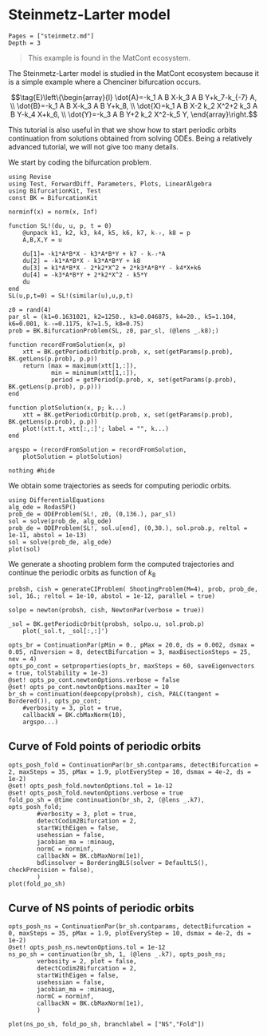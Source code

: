 # Steinmetz-Larter model

```@contents
Pages = ["steinmetz.md"]
Depth = 3
```

> This example is found in the MatCont ecosystem.

The Steinmetz-Larter model is studied in the MatCont ecosystem because it is a simple example where a Chenciner bifurcation occurs.

$$\tag{E}\left\{\begin{array}{l}
\dot{A}=-k_1 A B X-k_3 A B Y+k_7-k_{-7} A, \\
\dot{B}=-k_1 A B X-k_3 A B Y+k_8, \\
\dot{X}=k_1 A B X-2 k_2 X^2+2 k_3 A B Y-k_4 X+k_6, \\
\dot{Y}=-k_3 A B Y+2 k_2 X^2-k_5 Y,
\end{array}\right.$$

This tutorial is also useful in that we show how to start periodic orbits continuation from solutions obtained from solving ODEs. Being a relatively advanced tutorial, we will not give too many details.

We start by coding the bifurcation problem.

```@example STEINMETZ
using Revise
using Test, ForwardDiff, Parameters, Plots, LinearAlgebra
using BifurcationKit, Test
const BK = BifurcationKit

norminf(x) = norm(x, Inf)

function SL!(du, u, p, t = 0)
	@unpack k1, k2, k3, k4, k5, k6, k7, k₋₇, k8 = p
	A,B,X,Y = u

	du[1]= -k1*A*B*X - k3*A*B*Y + k7 - k₋₇*A
	du[2] = -k1*A*B*X - k3*A*B*Y + k8
	du[3] = k1*A*B*X - 2*k2*X^2 + 2*k3*A*B*Y - k4*X+k6
	du[4] = -k3*A*B*Y + 2*k2*X^2 - k5*Y
	du
end
SL(u,p,t=0) = SL!(similar(u),u,p,t)

z0 = rand(4)
par_sl = (k1=0.1631021, k2=1250., k3=0.046875, k4=20., k5=1.104, k6=0.001, k₋₇=0.1175, k7=1.5, k8=0.75)
prob = BK.BifurcationProblem(SL, z0, par_sl, (@lens _.k8);)

function recordFromSolution(x, p) 
	xtt = BK.getPeriodicOrbit(p.prob, x, set(getParams(p.prob), BK.getLens(p.prob), p.p))
	return (max = maximum(xtt[1,:]),
			min = minimum(xtt[1,:]),
			period = getPeriod(p.prob, x, set(getParams(p.prob), BK.getLens(p.prob), p.p)))
end

function plotSolution(x, p; k...)
	xtt = BK.getPeriodicOrbit(p.prob, x, set(getParams(p.prob), BK.getLens(p.prob), p.p))
	plot!(xtt.t, xtt[:,:]'; label = "", k...)
end

argspo = (recordFromSolution = recordFromSolution,
	plotSolution = plotSolution)

nothing #hide
```

We obtain some trajectories as seeds for computing periodic orbits.

```@example STEINMETZ
using DifferentialEquations
alg_ode = Rodas5P()
prob_de = ODEProblem(SL!, z0, (0,136.), par_sl)
sol = solve(prob_de, alg_ode)
prob_de = ODEProblem(SL!, sol.u[end], (0,30.), sol.prob.p, reltol = 1e-11, abstol = 1e-13)
sol = solve(prob_de, alg_ode)
plot(sol)
```

We generate a shooting problem form the computed trajectories and continue the periodic orbits as function of $k_8$

```@example STEINMETZ
probsh, cish = generateCIProblem( ShootingProblem(M=4), prob, prob_de, sol, 16.; reltol = 1e-10, abstol = 1e-12, parallel = true)

solpo = newton(probsh, cish, NewtonPar(verbose = true))

_sol = BK.getPeriodicOrbit(probsh, solpo.u, sol.prob.p)
	plot(_sol.t, _sol[:,:]')

opts_br = ContinuationPar(pMin = 0., pMax = 20.0, ds = 0.002, dsmax = 0.05, nInversion = 8, detectBifurcation = 3, maxBisectionSteps = 25, nev = 4)
opts_po_cont = setproperties(opts_br, maxSteps = 60, saveEigenvectors = true, tolStability = 1e-3)
@set! opts_po_cont.newtonOptions.verbose = false
@set! opts_po_cont.newtonOptions.maxIter = 10
br_sh = continuation(deepcopy(probsh), cish, PALC(tangent = Bordered()), opts_po_cont;
	#verbosity = 3, plot = true,
	callbackN = BK.cbMaxNorm(10),
	argspo...)
```

## Curve of Fold points of periodic orbits

```@example STEINMETZ
opts_posh_fold = ContinuationPar(br_sh.contparams, detectBifurcation = 2, maxSteps = 35, pMax = 1.9, plotEveryStep = 10, dsmax = 4e-2, ds = 1e-2)
@set! opts_posh_fold.newtonOptions.tol = 1e-12
@set! opts_posh_fold.newtonOptions.verbose = true
fold_po_sh = @time continuation(br_sh, 2, (@lens _.k7), opts_posh_fold;
		#verbosity = 3, plot = true,
		detectCodim2Bifurcation = 2,
		startWithEigen = false,
		usehessian = false,
		jacobian_ma = :minaug,
		normC = norminf,
		callbackN = BK.cbMaxNorm(1e1),
		bdlinsolver = BorderingBLS(solver = DefaultLS(), checkPrecision = false),
		)
plot(fold_po_sh)
```

## Curve of NS points of periodic orbits
```@example STEINMETZ
opts_posh_ns = ContinuationPar(br_sh.contparams, detectBifurcation = 0, maxSteps = 35, pMax = 1.9, plotEveryStep = 10, dsmax = 4e-2, ds = 1e-2)
@set! opts_posh_ns.newtonOptions.tol = 1e-12
ns_po_sh = continuation(br_sh, 1, (@lens _.k7), opts_posh_ns;
		verbosity = 2, plot = false,
		detectCodim2Bifurcation = 2,
		startWithEigen = false,
		usehessian = false,
		jacobian_ma = :minaug,
		normC = norminf,
		callbackN = BK.cbMaxNorm(1e1),
		)
```

```@example STEINMETZ
plot(ns_po_sh, fold_po_sh, branchlabel = ["NS","Fold"])
```

